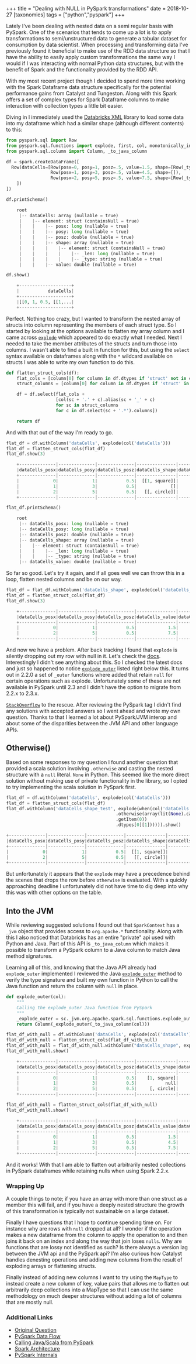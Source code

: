 +++
title = "Dealing with NULL in PySpark transformations"
date = 2018-10-27
[taxonomies]
tags = ["python","pyspark"]
+++

Lately I've been dealing with nested data on a semi regular basis with PySpark.
One of the scenarios that tends to come up a lot is to apply transformations to
semi/unstructured data to generate a tabular dataset for consumption by data
scientist. When processing and transforming data I've previously found it
beneficial to make use of the RDD data structure so that I have the ability to
easily apply custom transformations the same way I would if I was interacting
with normal Python data structures, but with the benefit of Spark and the
functionality provided by the RDD API.

With my most recent project though I decided to spend more time working with
the Spark Dataframe data structure specifically for the potential performance
gains from Catalyst and Tungeston. Along with this Spark offers a set of
complex types for Spark Dataframe columns to make interaction with collection
types a little bit easier.

Diving in I immediately used the
[Databricks XML](https://github.com/databricks/spark-xml) library to load some
data into my dataframe which had a similar shape (although different contents)
to this:

```python
from pyspark.sql import Row
from pyspark.sql.functions import explode, first, col, monotonically_increasing_id, when, array, lit
from pyspark.sql.column import Column, _to_java_column

df = spark.createDataFrame([
  Row(dataCells=[Row(posx=0, posy=1, posz=.5, value=1.5, shape=[Row(_type='square', _len=1)]),
                 Row(posx=1, posy=3, posz=.5, value=4.5, shape=[]),
                 Row(posx=2, posy=5, posz=.5, value=7.5, shape=[Row(_type='circle', _len=.5)])
    ])
])

df.printSchema()

    root
     |-- dataCells: array (nullable = true)
     |    |-- element: struct (containsNull = true)
     |    |    |-- posx: long (nullable = true)
     |    |    |-- posy: long (nullable = true)
     |    |    |-- posz: double (nullable = true)
     |    |    |-- shape: array (nullable = true)
     |    |    |    |-- element: struct (containsNull = true)
     |    |    |    |    |-- _len: long (nullable = true)
     |    |    |    |    |-- _type: string (nullable = true)
     |    |    |-- value: double (nullable = true)
```

```python
df.show()

    +--------------------+
    |           dataCells|
    +--------------------+
    |[[0, 1, 0.5, [[1,...|
    +--------------------+
```

Perfect. Nothing too crazy, but I wanted to transform the nested array of
structs into column representing the members of each struct type. So I started
by looking at the options available to flatten my array column and I came
across [`explode`](https://spark.apache.org/docs/latest/api/python/pyspark.sql.html?highlight=date#pyspark.sql.functions.explode)
which appeared to do exactly what I needed. Next I needed to take the member
attributes of the structs and turn those into columns. I wasn't able to find a
built in function for this, but using the `select` syntax available on
dataframes along with the `*` wildcard available on structs I was able to write
my own function to do this.

```python
def flatten_struct_cols(df):
    flat_cols = [column[0] for column in df.dtypes if 'struct' not in column[1][:6]]
    struct_columns = [column[0] for column in df.dtypes if 'struct' in column[1][:6]]

    df = df.select(flat_cols +
                   [col(sc + '.' + c).alias(sc + '_' + c)
                   for sc in struct_columns
                   for c in df.select(sc + '.*').columns])

    return df
```

And with that out of the way I'm ready to go.

```python
flat_df = df.withColumn('dataCells', explode(col('dataCells')))
flat_df = flatten_struct_cols(flat_df)
flat_df.show(3)

    +--------------|--------------|--------------|---------------|---------------+
    |dataCells_posx|dataCells_posy|dataCells_posz|dataCells_shape|dataCells_value|
    +--------------|--------------|--------------|---------------|---------------+
    |             0|             1|           0.5|  [[1, square]]|            1.5|
    |             1|             3|           0.5|             []|            4.5|
    |             2|             5|           0.5|   [[, circle]]|            7.5|
    +--------------|--------------|--------------|---------------|---------------+
```

```python
flat_df.printSchema()

    root
     |-- dataCells_posx: long (nullable = true)
     |-- dataCells_posy: long (nullable = true)
     |-- dataCells_posz: double (nullable = true)
     |-- dataCells_shape: array (nullable = true)
     |    |-- element: struct (containsNull = true)
     |    |    |-- _len: long (nullable = true)
     |    |    |-- _type: string (nullable = true)
     |-- dataCells_value: double (nullable = true)
```

So far so good. Let's try it again, and if all goes well we can throw this in a
loop, flatten nested columns and be on our way.

```python
flat_df = flat_df.withColumn('dataCells_shape', explode(col('dataCells_shape')))
flat_df = flatten_struct_cols(flat_df)
flat_df.show(3)

    +--------------|--------------|--------------|---------------|--------------------|---------------------+
    |dataCells_posx|dataCells_posy|dataCells_posz|dataCells_value|dataCells_shape__len|dataCells_shape__type|
    +--------------|--------------|--------------|---------------|--------------------|---------------------+
    |             0|             1|           0.5|            1.5|                   1|               square|
    |             2|             5|           0.5|            7.5|                null|               circle|
    +--------------|--------------|--------------|---------------|--------------------|---------------------+
```

And now we have a problem. After back tracking I found that `explode` is
silently dropping out my row with null in it. Let's check the
[docs](https://spark.apache.org/docs/2.2.0/api/python/pyspark.sql.html?highlight=date#pyspark.sql.functions.explode).
Interestingly I didn't see anything about this. So I checked the latest docs
and just so happened to notice
[`explode_outer`](https://spark.apache.org/docs/latest/api/python/pyspark.sql.html?highlight=date#pyspark.sql.functions.explode_outer)
listed right below this. It turns out in 2.2.0 a set of `_outer` functions
where added that retain `null` for certain operations such as explode.
Unfortunately some of these are not available in PySpark until 2.3 and I didn't
have the option to migrate from 2.2.x to 2.3.x.

[`StackOverflow`](https://stackoverflow.com/questions/52747258/pyspark-2-2-explode-dropping-null-rows-how-to-implement-explode-outer)
to the rescue. After reviewing the PySpark tag I didn't find any solutions with
accepted answers so I went ahead and wrote my own question. Thanks to that I
learned a lot about PySpark/JVM interop and about some of the disparities
between the JVM API and other language APIs.

## Otherwise()

Based on some responses to my question I found another question that provided a
scala solution involving `.otherwise` and casting the nested structure with a
`null` literal. `None` in Python. This seemed like the more direct solution
without making use of private functionality in the library, so I opted to try
implementing the scala solution in PySpark first.

```python
flat_df = df.withColumn('dataCells', explode(col('dataCells')))
flat_df = flatten_struct_cols(flat_df)
flat_df.withColumn('dataCells_shape_test', explode(when(col('dataCells_shape').isNotNull(), col('dataCells_shape'))
                                          .otherwise(array(lit(None).cast(flat_df.select(col('dataCells_shape')
                                          .getItem(0))
                                          .dtypes[0][1]))))).show()

+--------------|--------------|--------------|---------------|---------------|--------------------+
|dataCells_posx|dataCells_posy|dataCells_posz|dataCells_shape|dataCells_value|dataCells_shape_test|
+--------------|--------------|--------------|---------------|---------------|--------------------+
|             0|             1|           0.5|  [[1, square]]|            1.5|         [1, square]|
|             2|             5|           0.5|   [[, circle]]|            7.5|          [, circle]|
+--------------|--------------|--------------|---------------|---------------|--------------------+
```

But unfortunately it appears that the `explode` may have a precedence behind
the scenes that drops the row before `otherwise` is evaluated. With a quickly
approaching deadline I unfortunately did not have time to dig deep into why
this was with other options on the table.

## Into the JVM

While reviewing suggested solutions I found out that `SparkContext` has a
`_jvm` object that provides access to `org.apache.*` functionality. Along with
this I also noticed that Databricks has an entire "private" api used with
Python and Java. Part of this API is `_to_java_column` which makes it possible
to transform a PySpark column to a Java column to match Java method signatures.

Learning all of this, and knowing that the Java API already had `explode_outer`
implemented I reviewed the Java [`explode_outer`](https://spark.apache.org/docs/2.3.0/api/java/index.html)
method to verify the type signature and built my own function in Python to call
the Java function and return the column with `null` in place.

```python
def explode_outer(col):
    """
    Calling the explode_outer Java function from PySpark
    """
    _explode_outer = sc._jvm.org.apache.spark.sql.functions.explode_outer
    return Column(_explode_outer(_to_java_column(col)))
```

```python
flat_df_with_null = df.withColumn('dataCells', explode(col('dataCells')))
flat_df_with_null = flatten_struct_cols(flat_df_with_null)
flat_df_with_null = flat_df_with_null.withColumn("dataCells_shape", explode_outer(col("dataCells_shape")))
flat_df_with_null.show()

    +--------------|--------------|--------------|---------------|---------------+
    |dataCells_posx|dataCells_posy|dataCells_posz|dataCells_shape|dataCells_value|
    +--------------|--------------|--------------|---------------|---------------+
    |             0|             1|           0.5|    [1, square]|            1.5|
    |             1|             3|           0.5|           null|            4.5|
    |             2|             5|           0.5|     [, circle]|            7.5|
    +--------------|--------------|--------------|---------------|---------------+
```

```python
flat_df_with_null = flatten_struct_cols(flat_df_with_null)
flat_df_with_null.show()

    +--------------|--------------|--------------|---------------|--------------------|---------------------+
    |dataCells_posx|dataCells_posy|dataCells_posz|dataCells_value|dataCells_shape__len|dataCells_shape__type|
    +--------------|--------------|--------------|---------------|--------------------|---------------------+
    |             0|             1|           0.5|            1.5|                   1|               square|
    |             1|             3|           0.5|            4.5|                null|                 null|
    |             2|             5|           0.5|            7.5|                null|               circle|
    +--------------|--------------|--------------|---------------|--------------------|---------------------+
```

And it works! With that I am able to flatten out arbitrarily nested collections
in PySpark dataframes while retaining nulls when using Spark 2.2.x.

### Wrapping Up

A couple things to note; if you have an array with more than one struct as a
member this will fail, and if you have a deeply nested structure the growth of
this transformation is typically not sustainable on a large dataset.

Finally I have questions that I hope to continue spending time on. For instance
why are rows with `null` dropped at all? I wonder if the operation makes a new
dataframe from the column to apply the operation to and then joins it back on
an index and along the way that join loses `nulls`. Why are functions that are
lossy not identified as such? Is there always a version lag between the JVM api
and the PySpark api? I'm also curious how Catalyst handles denesting operations
and adding new columns from the result of exploding arrays or flattening
structs.

Finally instead of adding new columns I want to try using the `MapType` to
instead create a new column of key, value pairs that allows me to flatten out
arbitrarily deep collections into a MapType so that I can use the same
methodology on much deeper structures without adding a lot of columns that are
mostly null.

### Additional Links

- [Original Question](https://stackoverflow.com/questions/52747258/pyspark-2-2-explode-dropping-null-rows-how-to-implement-explode-outer)
- [PySpark Data Flow](https://stackoverflow.com/questions/31684842/calling-java-scala-function-from-a-task)
- [Calling Java/Scala from PySpark](https://stackoverflow.com/questions/39739072/spark-sql-how-to-explode-without-losing-null-values)
- [Spark Architecture](https://0x0fff.com/spark-architecture/)
- [PySpark Internals](https://cwiki.apache.org/confluence/display/SPARK/PySpark+Internals)
